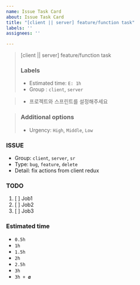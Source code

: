 ```yaml
---
name: Issue Task Card
about: Issue Task Card
title: "[client || server] feature/function task"
labels: ''
assignees: ''

---
```


> [client || server] feature/function task  
> ### Labels
> - Estimated time: `E: 1h`
> - Group : `client`, `server`  

> - 프로젝트와 스프린트를 설정해주세요

> ### Additional options
> - Urgency: `High`, `Middle`, `Low`  

### ISSUE
- Group:  `client`, `server`, `sr`
- Type: `bug`, `feature`, `delete`
- Detail: fix actions from client redux

### TODO
1. [ ] Job1
2. [ ] Job2
3. [ ] Job3

### Estimated time
- `0.5h`
- `1h`
- `1.5h`
- `2h`
- `2.5h`
- `3h`
- `3h + 𝜶`
